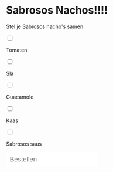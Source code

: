 <head>
  <title>Sabrosos Nachos</title>
  <style>
   body {
   background: url("https://image.freepik.com/vrije-photo/nachos-in-zwarte-kom-op-bruine-achtergrond_23-2148254329.jpg");
    background-size: cover;
    }
    input {
      border: 0;
      padding: 10px;
      font-size: 18px;
    }
    input {
     color: red;
    h1 {
    color: white;
    }
   p {   	
    color: white;
    }
  </style>
</head>
<body>
  <h1>Sabrosos Nachos!!!!</h1>
  <p>Stel je Sabrosos nacho's samen</p>
<input type="checkbox" id="vehicle1" name="vehicle1" value="Bike"><p>Tomaten</p> 
<input type="checkbox" id="vehicle1" name="vehicle1" value="Bike"><p>Sla</p>
<input type="checkbox" id="vehicle1" name="vehicle1" value="Bike"><p>Guacamole</p>
<input type="checkbox" id="vehicle1" name="vehicle1" value="Bike"><p>Kaas</p>
<input type="checkbox" id="vehicle1" name="vehicle1" value="Bike"><p>Sabrosos saus</p>
<input type="email" placeholder="Bestellen">
</body> 	
